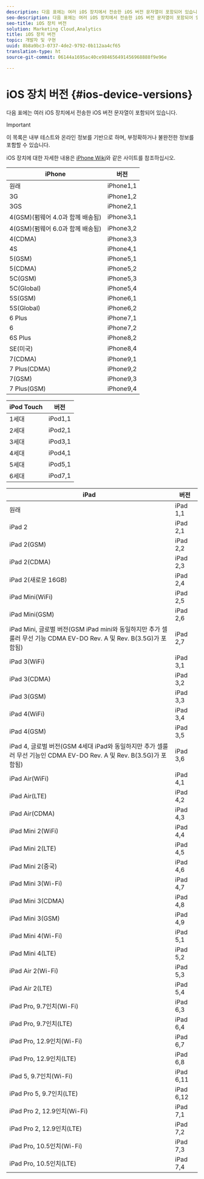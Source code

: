 ```yaml
---
description: 다음 표에는 여러 iOS 장치에서 전송한 iOS 버전 문자열이 포함되어 있습니다.
seo-description: 다음 표에는 여러 iOS 장치에서 전송한 iOS 버전 문자열이 포함되어 있습니다.
seo-title: iOS 장치 버전
solution: Marketing Cloud,Analytics
title: iOS 장치 버전
topic: 개발자 및 구현
uuid: 8b8a9bc3-0737-4de2-9792-0b112aa4cf65
translation-type: ht
source-git-commit: 06144a1695ac40ce984656491456968888f9e96e

---
```



# iOS 장치 버전 {#ios-device-versions}

다음 표에는 여러 iOS 장치에서 전송한 iOS 버전 문자열이 포함되어 있습니다.

>[!IMPORTANT]
>
>이 목록은 내부 테스트와 온라인 정보를 기반으로 하며, 부정확하거나 불완전한 정보를 포함할 수 있습니다.

iOS 장치에 대한 자세한 내용은 [iPhone Wiki](https://theiphonewiki.com/wiki/Models)와 같은 사이트를 참조하십시오.

| **iPhone** | **버전** |
|---|---|
| 원래 | iPhone1,1 |
| 3G | iPhone1,2 |
| 3GS | iPhone2,1 |
| 4(GSM)(펌웨어 4.0과 함께 배송됨) | iPhone3,1 |
| 4(GSM)(펌웨어 6.0과 함께 배송됨) | iPhone3,2 |
| 4(CDMA) | iPhone3,3 |
| 4S | iPhone4,1 |
| 5(GSM) | iPhone5,1 |
| 5(CDMA) | iPhone5,2 |
| 5C(GSM) | iPhone5,3 |
| 5C(Global) | iPhone5,4 |
| 5S(GSM) | iPhone6,1 |
| 5S(Global) | iPhone6,2 |
| 6 Plus | iPhone7,1 |
| 6 | iPhone7,2 |
| 6S Plus | iPhone8,2 |
| SE(미국) | iPhone8,4 |
| 7(CDMA) | iPhone9,1 |
| 7 Plus(CDMA) | iPhone9,2 |
| 7(GSM) | iPhone9,3 |
| 7 Plus(GSM) | iPhone9,4 |

| **iPod Touch** | **버전** |
|---|---|
| 1세대 | iPod1,1 |
| 2세대 | iPod2,1 |
| 3세대 | iPod3,1 |
| 4세대 | iPod4,1 |
| 5세대 | iPod5,1 |
| 6세대 | iPod7,1 |

| **iPad** | **버전** |
|---|---|
| 원래 | iPad 1,1 |
| iPad 2 | iPad 2,1 |
| iPad 2(GSM) | iPad 2,2 |
| iPad 2(CDMA) | iPad 2,3 |
| iPad 2(새로운 16GB) | iPad 2,4 |
| iPad Mini(WiFi) | iPad 2,5 |
| iPad Mini(GSM) | iPad 2,6 |
| iPad Mini, 글로벌 버전(GSM iPad mini와 동일하지만 추가 셀룰러 무선 기능 CDMA EV-DO Rev. A 및 Rev. B(3.5G)가 포함됨) | iPad 2,7 |
| iPad 3(WiFi) | iPad 3,1 |
| iPad 3(CDMA) | iPad 3,2 |
| iPad 3(GSM) | iPad 3,3 |
| iPad 4(WiFi) | iPad 3,4 |
| iPad 4(GSM) | iPad 3,5 |
| iPad 4, 글로벌 버전(GSM 4세대 iPad와 동일하지만 추가 셀룰러 무선 기능인 CDMA EV-DO Rev. A 및 Rev. B(3.5G)가 포함됨) | iPad 3,6 |
| iPad Air(WiFi) | iPad 4,1 |
| iPad Air(LTE) | iPad 4,2 |
| iPad Air(CDMA) | iPad 4,3 |
| iPad Mini 2(WiFi) | iPad 4,4 |
| iPad Mini 2(LTE) | iPad 4,5 |
| iPad Mini 2(중국) | iPad 4,6 |
| iPad Mini 3(Wi-Fi) | iPad 4,7 |
| iPad Mini 3(CDMA) | iPad 4,8 |
| iPad Mini 3(GSM) | iPad 4,9 |
| iPad Mini 4(Wi-Fi) | iPad 5,1 |
| iPad Mini 4(LTE) | iPad 5,2 |
| iPad Air 2(Wi-Fi) | iPad 5,3 |
| iPad Air 2(LTE) | iPad 5,4 |
| iPad Pro, 9.7인치(Wi-Fi) | iPad 6,3 |
| iPad Pro, 9.7인치(LTE) | iPad 6,4 |
| iPad Pro, 12.9인치(Wi-Fi) | iPad 6,7 |
| iPad Pro, 12.9인치(LTE) | iPad 6,8 |
| iPad 5, 9.7인치(Wi-Fi) | iPad 6,11 |
| iPad Pro 5, 9.7인치(LTE) | iPad 6,12 |
| iPad Pro 2, 12.9인치(Wi-Fi) | iPad 7,1 |
| iPad Pro 2, 12.9인치(LTE) | iPad 7,2 |
| iPad Pro, 10.5인치(Wi-Fi) | iPad 7,3 |
| iPad Pro, 10.5인치(LTE) | iPad 7,4 |


